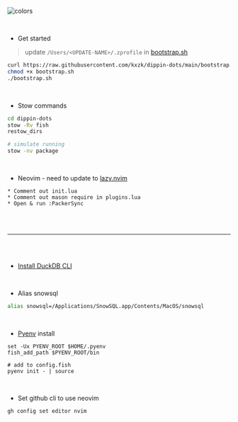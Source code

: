 ![colors](https://github.com/kxzk/dippin-dots/assets/25046261/305c7cbe-5735-4222-adb3-8511dd4c238d)

<br>

* Get started
> update `/Users/<UPDATE-NAME>/.zprofile` in [bootstrap.sh](https://github.com/kxzk/dippin-dots/blob/main/bootstrap.sh)

```bash
curl https://raw.githubusercontent.com/kxzk/dippin-dots/main/bootstrap.sh > bootstrap.sh
chmod +x bootstrap.sh
./bootstrap.sh
```

<br>

* Stow commands
```bash
cd dippin-dots
stow -Rv fish
restow_dirs

# simulate running
stow -nv package
```

<br>

* Neovim - need to update to [lazy.nvim](https://github.com/folke/lazy.nvim)

```text
* Comment out init.lua
* Comment out mason require in plugins.lua
* Open & run :PackerSync
```

<br>
<br>

---

<br>
<br>

* [Install DuckDB CLI](https://duckdb.org/docs/installation/)

<br>

* Alias snowsql
```bash
alias snowsql=/Applications/SnowSQL.app/Contents/MacOS/snowsql
```

<br>

* [Pyenv](https://github.com/pyenv/pyenv) install
```fish
set -Ux PYENV_ROOT $HOME/.pyenv
fish_add_path $PYENV_ROOT/bin

# add to config.fish
pyenv init - | source
```

<br>

* Set github cli to use neovim
```
gh config set editor nvim
```

<br>
